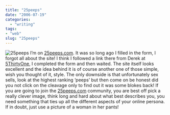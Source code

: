 ```yaml
---
title: "25peeps"
date: "2006-07-19"
categories:
  - "writing"
tags:
- "web"
slug: "25peeps"
---
```


![25peeps](/images/193203315.jpg)
I’m on [25peeps.com](https://www.25peeps.com/r/1192). It was so long ago I filled in the form, I forgot all about the site! I think I followed a link there from Derek at [5ThirtyOne](https://www.5thirtyone.com), I completed the form and then waited. The site itself looks excellent and the idea behind it is of course another one of those simple, wish you thought of it, style. The only downside is that unfortunately sex sells, look at the highest ranking ‘peeps’ but then come on be honest did you not click on the cleavage only to find out it was some blokes back! If you are going to join the [25peeps.com](https://www.25peeps.com/r/1192) community, you are best off pick a really clever image, think long and hard about what best describes you, you need something that ties up all the different aspects of your online persona. If in doubt, just use a picture of a woman in her pants!
